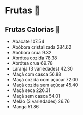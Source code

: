 # Frutas :watermelon:

## Frutas			 	Calorias :muscle:

 - Abacate									107.54 
 - Abóbora cristalizada			  284.62
 - Abóbora crua				              9.32
 - Abrótea cozida			              78.38
 - Abrótea crua				             69.78
 - Laranja (3 variedades)	         42.30
 - Maçã com casca	 	          	56.88
 - Maçã cozida com açúcar		 72.00
 - Maçã cozida sem açúcar		 45.40
 - Maçã seca				                226.31
 - Maçã sem casca			           54.01
 - Melão (3 variedades)		  	 26.76
 - Manga							            51.86




